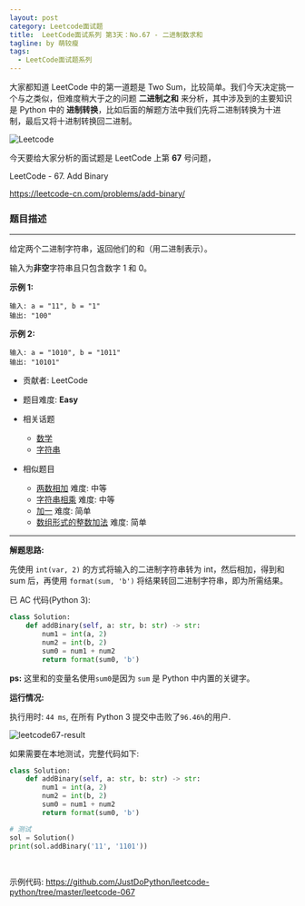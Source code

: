 ```yaml
---
layout: post
category: Leetcode面试题
title:  LeetCode面试系列 第3天：No.67 - 二进制数求和
tagline: by 萌较瘦
tags: 
  - LeetCode面试题系列
---
```


大家都知道 LeetCode 中的第一道题是 Two Sum，比较简单。我们今天决定挑一个与之类似，但难度稍大于之的问题 **二进制之和** 来分析，其中涉及到的主要知识是 Python 中的 **进制转换**，比如后面的解题方法中我们先将二进制转换为十进制，最后又将十进制转换回二进制。

<!--more-->

![Leetcode](//cdn.jsdelivr.net/gh/yanglr/yanglr.github.io/assets/images/public/LeetCode.png)

今天要给大家分析的面试题是 LeetCode 上第 **67** 号问题，

LeetCode - 67. Add Binary

<https://leetcode-cn.com/problems/add-binary/>

### 题目描述

------

给定两个二进制字符串，返回他们的和（用二进制表示）。

输入为**非空**字符串且只包含数字 1 和 0。

**示例 1:**

```
输入: a = "11", b = "1"
输出: "100"
```

**示例 2:**

```
输入: a = "1010", b = "1011"
输出: "10101"
```

- 贡献者: LeetCode

- 题目难度: **Easy**

- 相关话题
  - [数学](https://leetcode.com/tag/math)
  - [字符串](https://leetcode.com/tag/string)

- 相似题目
  - [两数相加](https://leetcode-cn.com/problems/add-two-numbers/)   难度: 中等
  - [字符串相乘](https://leetcode-cn.com/problems/multiply-strings/)   难度: 中等
  - [加一](https://leetcode-cn.com/problems/plus-one/)   难度: 简单
  - [数组形式的整数加法](https://leetcode-cn.com/problems/add-to-array-form-of-integer/)   难度: 简单

------

**解题思路:**

先使用 `int(var, 2)` 的方式将输入的二进制字符串转为 int，然后相加，得到和 sum 后，再使用 `format(sum, 'b')` 将结果转回二进制字符串，即为所需结果。

已 AC 代码(Python 3):

```python
class Solution:
    def addBinary(self, a: str, b: str) -> str:
        num1 = int(a, 2)
        num2 = int(b, 2)
        sum0 = num1 + num2
        return format(sum0, 'b')
```

**ps:** 这里和的变量名使用`sum0`是因为 `sum` 是 Python 中内置的关键字。

**运行情况:**

执行用时: `44 ms`, 在所有 Python 3 提交中击败了`96.46%`的用户.

![leetcode67-result](http://cdn.jsdelivr.net/gh/justdopython/justdopython.github.io/assets/images/2019/python/leetcode67-result.png)

如果需要在本地测试，完整代码如下:

```python
class Solution:
    def addBinary(self, a: str, b: str) -> str:
        num1 = int(a, 2)
        num2 = int(b, 2)
        sum0 = num1 + num2
        return format(sum0, 'b')

# 测试
sol = Solution()
print(sol.addBinary('11', '1101'))
```

<br>

示例代码:
<https://github.com/JustDoPython/leetcode-python/tree/master/leetcode-067>
